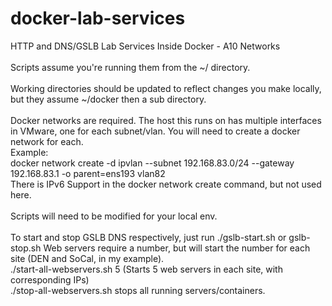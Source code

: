 # docker-lab-services
HTTP and DNS/GSLB Lab Services Inside Docker - A10 Networks
<br><br>
Scripts assume you're running them from the ~/ directory.
<br><br>
Working directories should be updated to reflect changes you make locally, but they assume ~/docker then a sub directory.
<br><br>
Docker networks are required. The host this runs on has multiple interfaces in VMware, one for each subnet/vlan. You will need to create a docker network for each. 
<br>Example:
<br>docker network create -d ipvlan --subnet 192.168.83.0/24 --gateway 192.168.83.1 -o parent=ens193 vlan82
<br>There is IPv6 Support in the docker network create command, but not used here.
<br><br>
Scripts will need to be modified for your local env.
<br><br>
To start and stop GSLB DNS respectively, just run ./gslb-start.sh or gslb-stop.sh
Web servers require a number, but will start the number for each site (DEN and SoCal, in my example).
<br>
./start-all-webservers.sh 5 (Starts 5 web servers in each site, with corresponding IPs)
<br>./stop-all-webservers.sh stops all running servers/containers.
